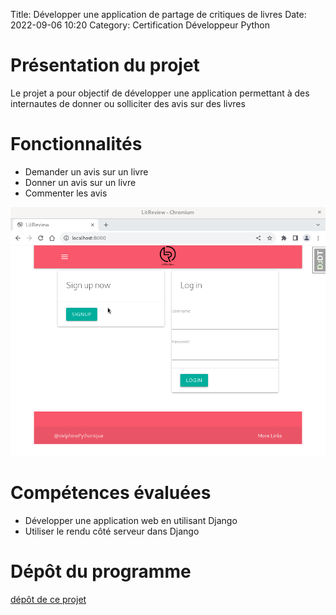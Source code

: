 Title: Développer une application de partage de critiques de livres
Date: 2022-09-06 10:20
Category: Certification Développeur Python


# Présentation du projet

Le projet a pour objectif de développer une application permettant à des internautes de donner ou solliciter des avis 
sur des livres
# Fonctionnalités

- Demander un avis sur un livre
- Donner un avis sur un livre
- Commenter les avis 

![image](images/application-de-critiques-de-livres.gif)

# Compétences évaluées

- Développer une application web en utilisant Django
- Utiliser le rendu côté serveur dans Django

# Dépôt du programme
[dépôt de ce projet](https://github.com/DelphinePythonique/projet9)

